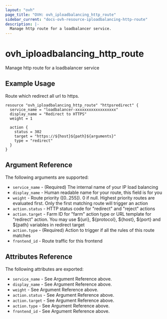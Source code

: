 ```yaml
---
layout: "ovh"
page_title: "OVH: ovh_iploadbalancing_http_route"
sidebar_current: "docs-ovh-resource-iploadbalancing-http-route"
description: |-
  Manage http route for a loadbalancer service.
---
```


# ovh_iploadbalancing_http_route

Manage http route for a loadbalancer service

## Example Usage

Route which redirect all url to https.

```hcl
resource "ovh_iploadbalancing_http_route" "httpsredirect" {
  service_name = "loadbalancer-xxxxxxxxxxxxxxxxxx"
  display_name = "Redirect to HTTPS"
  weight = 1

  action {
    status = 302
    target = "https://${host}${path}${arguments}"
    type = "redirect"
  }
}
```

## Argument Reference

The following arguments are supported:

* `service_name` - (Required) The internal name of your IP load balancing
* `display_name` - Human readable name for your route, this field is for you
* `weight` - Route priority ([0..255]). 0 if null. Highest priority routes are evaluated first. Only the first matching route will trigger an action
* `action.status` - HTTP status code for "redirect" and "reject" actions
* `action.target` - Farm ID for "farm" action type or URL template for "redirect" action. You may use ${uri}, ${protocol}, ${host}, ${port} and ${path} variables in redirect target
* `action.type` - (Required) Action to trigger if all the rules of this route matches
* `frontend_id` - Route traffic for this frontend

## Attributes Reference

The following attributes are exported:

* `service_name` - See Argument Reference above.
* `display_name` - See Argument Reference above.
* `weight` - See Argument Reference above.
* `action.status` - See Argument Reference above.
* `action.target` - See Argument Reference above.
* `action.type` - See Argument Reference above.
* `frontend_id` - See Argument Reference above.
